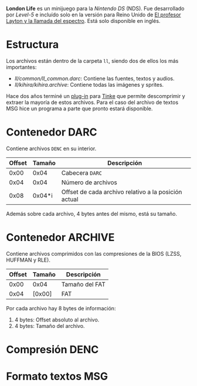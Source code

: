 **London Life** es un minijuego para la *Nintendo DS* (NDS). Fue desarrollado por *Level-5* e incluído solo en la versión para Reino Unido de [El profesor Layton y la llamada del espectro](Professor-Layton-and-The-Last-Specter). Está solo disponible en inglés.

# Estructura
Los archivos están dentro de la carpeta `ll`, siendo dos de ellos los más importantes:
* *ll/common/ll_common.darc*: Contiene las fuentes, textos y audios.
* *ll/kihira/kihira.archive*: Contiene todas las imágenes y sprites.

Hace dos años terminé un [plug-in](https://github.com/pleonex/tinke/tree/master/Plugins/LAYTON) para [Tinke](https://github.com/pleonex/tinke) que permite descomprimir y extraer la mayoría de estos archivos. Para el caso del archivo de textos MSG hice un programa a parte que pronto estará disponible.

# Contenedor DARC
Contiene archivos `DENC` en su interior.

| Offset | Tamaño | Descripción |
| ------ | ------ | ----------- |
| 0x00   | 0x04   | Cabecera `DARC` |
| 0x04   | 0x04   | Número de archivos |
| 0x08   | 0x04*i | Offset de cada archivo relativo a la posición actual |

Además sobre cada archivo, 4 bytes antes del mismo, está su tamaño.

# Contenedor ARCHIVE
Contiene archivos comprimidos con las compresiones de la BIOS (LZSS, HUFFMAN y RLE).

| Offset | Tamaño | Descripción |
| ------ | ------ | ----------- |
| 0x00   | 0x04   | Tamaño del FAT |
| 0x04   | [0x00] | FAT |

Por cada archivo hay 8 bytes de información:
1. 4 bytes: Offset absoluto al archivo.
2. 4 bytes: Tamaño del archivo.

# Compresión DENC

# Formato textos MSG
